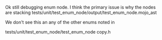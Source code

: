 Ok still debugging enum node. I think the primary issue is why the nodes are stacking
tests/unit/test_enum_node/output/test_enum_node.mojo_ast

We don't see this an any of the other enums noted in 

tests/unit/test_enum_node/test_enum_node copy.h